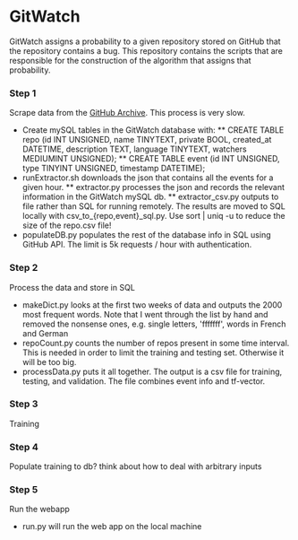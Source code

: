 # GitWatch

GitWatch assigns a probability to a given repository stored on GitHub that the repository
contains a bug. This repository contains the scripts that are responsible for the construction
of the algorithm that assigns that probability.

### Step 1

Scrape data from the [GitHub Archive](githubarchive.org). This process is very slow.
* Create mySQL tables in the GitWatch database with:
** CREATE TABLE repo (id INT UNSIGNED, name TINYTEXT, private BOOL, created_at DATETIME, description TEXT, language TINYTEXT, watchers MEDIUMINT UNSIGNED);
** CREATE TABLE event (id INT UNSIGNED, type TINYINT UNSIGNED, timestamp DATETIME);
* runExtractor.sh downloads the json that contains all the events for a given hour.
** extractor.py processes the json and records the relevant information in the GitWatch mySQL db.
** extractor_csv.py outputs to file rather than SQL for running remotely. The results are moved to SQL locally with csv_to_{repo,event}_sql.py. Use sort <filename> | uniq -u to reduce the size of the repo.csv file!
* populateDB.py  populates the rest of the database info in SQL using GitHub API. The limit is 5k requests / hour with authentication.

### Step 2

Process the data and store in SQL
* makeDict.py looks at the first two weeks of data and outputs the 2000 most frequent words. Note that I went through the list by hand and removed the nonsense ones, e.g. single letters, 'fffffff', words in French and German
* repoCount.py counts the number of repos present in some time interval. This is needed in order to limit the training and testing set. Otherwise it will be too big.
* processData.py puts it all together. The output is a csv file for training, testing, and validation. The file combines event info and tf-vector.

### Step 3

Training

### Step 4

Populate training to db?
think about how to deal with arbitrary inputs

### Step 5

Run the webapp
* run.py will run the web app on the local machine
